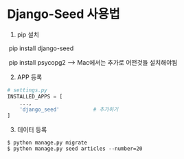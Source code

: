 # Django-Seed 사용법

1. pip 설치

​		pip install django-seed

​		pip install psycopg2       -->       Mac에서는 추가로 어떤것들 설치해야됨

2. APP 등록

```python
# settings.py
INSTALLED_APPS = [
    ...,
    'django_seed'			# 추가하기
]
```

3. 데이터 등록

```
$ python manage.py migrate
$ python manage.py seed articles --number=20
```


